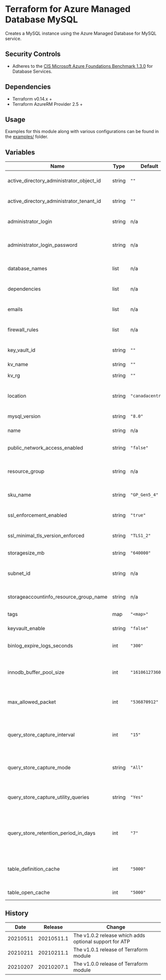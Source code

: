 # Terraform for Azure Managed Database MySQL

Creates a MySQL instance using the Azure Managed Database for MySQL service.

## Security Controls

* Adheres to the [CIS Microsoft Azure Foundations Benchmark 1.3.0](https://docs.microsoft.com/en-us/azure/governance/policy/samples/cis-azure-1-3-0) for Database Services.

## Dependencies

* Terraform v0.14.x +
* Terraform AzureRM Provider 2.5 +

## Usage

Examples for this module along with various configurations can be found in the [examples/](examples/) folder.

## Variables

| Name                                     | Type   | Default           | Required | Description                                                                                                           |
|------------------------------------------|--------|-------------------|----------|-----------------------------------------------------------------------------------------------------------------------|
| active_directory_administrator_object_id | string | `""`              | no       | The Active Directory Administrator Object ID.                                                                         |
| active_directory_administrator_tenant_id | string | `""`              | no       | The Active Directory Administrator Tenant ID.                                                                         |
| administrator_login                      | string | n/a               | yes      | The Administrator Login for the PostgreSQL Server.                                                                    |
| administrator_login_password             | string | n/a               | yes      | The Password associated with the administrator_login for the PostgreSQL Server.                                       |
| database_names                           | list   | n/a               | yes      | The name of the PostgreSQL database(s).                                                                               |
| dependencies                             | list   | n/a               | yes      | Dependency management of resources.                                                                                   |
| emails                                   | list   | n/a               | yes      | List of email addresses that should recieve the security reports.                                                     |
| firewall_rules                           | list   | n/a               | yes      | Specifies the Start IP Address associated with this Firewall Rule.                                                    |
| key_vault_id                             | string | `""`              | no       | The Key Vault id for the Customer Managed Key.                                                                        |
| kv_name                                  | string | `""`              | no       | The Key Vault name.                                                                                                   |
| kv_rg                                    | string | `""`              | no       | The Key Vault resource group.                                                                                         |
| location                                 | string | `"canadacentral"` | no       | Specifies the supported Azure location where the resource exists.                                                     |
| mysql_version                            | string | `"8.0"`           | no       | The version of the PostgreSQL Server.                                                                                 |
| name                                     | string | n/a               | yes      | The name of the PostgreSQL Server.                                                                                    |
| public_network_access_enabled            | string | `"false"`         | no       | Whether or not public network access is allowed for this server.                                                      |
| resource_group                           | string | n/a               | yes      | The name of the resource group in which to create the PostgreSQL Server.                                              |
| sku_name                                 | string | `"GP_Gen5_4"`     | no       | Specifies the SKU Name for this PostgreSQL Server.                                                                    |
| ssl_enforcement_enabled                  | string | `"true"`          | no       | Specifies if SSL should be enforced on connections.                                                                   |
| ssl_minimal_tls_version_enforced         | string | `"TLS1_2"`        | no       | The mimimun TLS version to support on the sever.                                                                      |
| storagesize_mb                           | string | `"640000"`        | no       | Specifies the version of PostgreSQL to use.                                                                           |
| subnet_id                                | string | n/a               | yes      | The ID of the subnet that the PostgreSQL server will be connected to.                                                 |
| storageaccountinfo_resource_group_name   | string | n/a               | yes      | The storageaccountinfo resource group name.                                                                           |
| tags                                     | map    | `"<map>"`         | n/a      | A mapping of tags to assign to the resource.                                                                          |
| keyvault_enable                            | string | `"false"`         | no       | Enable Threat Detection Policy.                                                                                       |
| binlog_expire_logs_seconds               | int    | `"300"`           | no       | The number of seconds for automatic binary log file removal                                                           |
| innodb_buffer_pool_size                  | int    | `"16106127360"`   | no       | The size in bytes of the buffer pool, the memory area where InnoDB caches table and index data                        |
| max_allowed_packet                       | int    | `"536870912"`     | no       | The maximum size of one packet or any generated/intermediate string                                                   |
| query_store_capture_interval             | int    | `"15"`            | no       | The query store capture interval in minutes. Allows to specify the interval in which the query metrics are aggregated |
| query_store_capture_mode                 | string | `"All"`           | no       | The query store capture mode, NONE means do not capture any statements                                                |
| query_store_capture_utility_queries      | string | `"Yes"`           | no       | Turning ON or OFF to capture all the utility queries that is executing in the system                                  |
| query_store_retention_period_in_days     | int    | `"7"`             | no       | The query store capture interval in minutes. Allows to specify the interval in which the query metrics are aggregated |
| table_definition_cache                   | int    | `"5000"`          | no       | The number of table definitions (from .frm files) that can be stored in the definition cache                          |
| table_open_cache                         | int    | `"5000"`          | no       | The number of open tables for all threads                                                                             |

## History

| Date     | Release    | Change                                                 |
|----------|------------|--------------------------------------------------------|
| 20210511 | 20210511.1 | The v1.0.2 release which adds optional support for ATP |
| 20210211 | 20210211.1 | The v1.0.1 release of Terraform module                 |
| 20210207 | 20210207.1 | The v1.0.0 release of Terraform module                 |

